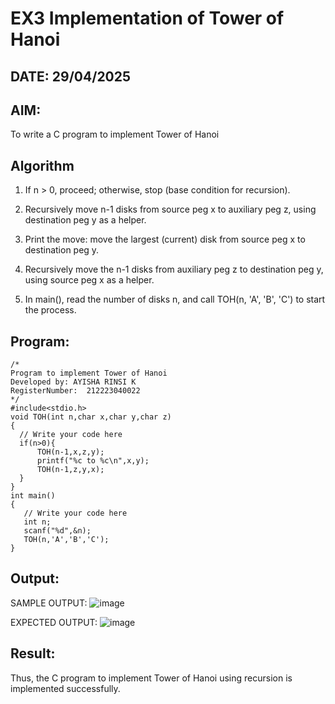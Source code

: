 # EX3 Implementation of Tower of Hanoi
## DATE: 29/04/2025
## AIM:
To write a C program to implement Tower of Hanoi

## Algorithm

1. If n > 0, proceed; otherwise, stop (base condition for recursion).

2. Recursively move n-1 disks from source peg x to auxiliary peg z, using destination peg y as a helper.

3. Print the move: move the largest (current) disk from source peg x to destination peg y.

4. Recursively move the n-1 disks from auxiliary peg z to destination peg y, using source peg x as a helper.

5. In main(), read the number of disks n, and call TOH(n, 'A', 'B', 'C') to start the process.

## Program:
```
/*
Program to implement Tower of Hanoi
Developed by: AYISHA RINSI K
RegisterNumber:  212223040022
*/
#include<stdio.h>
void TOH(int n,char x,char y,char z)
{
  // Write your code here 
  if(n>0){
      TOH(n-1,x,z,y);
      printf("%c to %c\n",x,y);
      TOH(n-1,z,y,x);
  }
}
int main()
{
   // Write your code here 
   int n;
   scanf("%d",&n);
   TOH(n,'A','B','C');
}
```

## Output:

SAMPLE OUTPUT:
![image](https://github.com/user-attachments/assets/3c4f04c1-7a9f-49ee-8e28-78079f05a4f4)

EXPECTED OUTPUT:
![image](https://github.com/user-attachments/assets/130aaf26-2173-4b83-9974-7df709ecf49c)

## Result:
Thus, the C program to implement Tower of Hanoi using recursion is implemented successfully.

